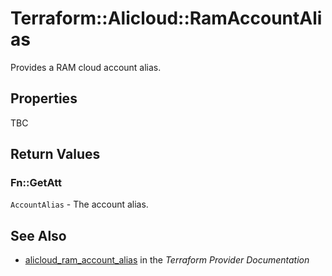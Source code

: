 # Terraform::Alicloud::RamAccountAlias

Provides a RAM cloud account alias.

## Properties

TBC

## Return Values

### Fn::GetAtt

`AccountAlias` - The account alias.

## See Also

* [alicloud_ram_account_alias](https://www.terraform.io/docs/providers/alicloud/r/ram_account_alias.html) in the _Terraform Provider Documentation_